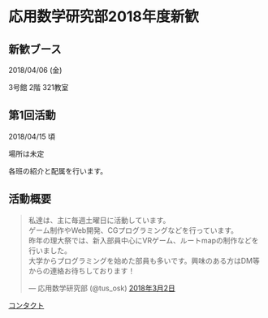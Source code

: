 # 応用数学研究部2018年度新歓

## 新歓ブース

2018/04/06 (金)

3号館 2階 321教室

## 第1回活動

2018/04/15 頃

場所は未定

各班の紹介と配属を行います。

## 活動概要

<blockquote class="twitter-tweet" data-lang="ja"><p lang="ja" dir="ltr">私達は、主に毎週土曜日に活動しています。<br>ゲーム制作やWeb開発、CGプログラミングなどを行っています。<br>昨年の理大祭では、新入部員中心にVRゲーム、ルートmapの制作などを行いました。<br>大学からプログラミングを始めた部員も多いです。興味のある方はDM等からの連絡お待ちしております！</p>&mdash; 応用数学研究部 (@tus_osk) <a href="https://twitter.com/tus_osk/status/969567647674204160?ref_src=twsrc%5Etfw">2018年3月2日</a></blockquote>

[コンタクト](#contact)
